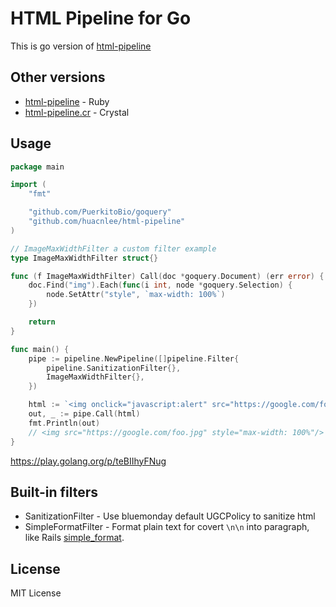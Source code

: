 # HTML Pipeline for Go

This is go version of [html-pipeline](https://github.com/jch/html-pipeline)

## Other versions

- [html-pipeline](https://github.com/jch/html-pipeline) - Ruby
- [html-pipeline.cr](https://github.com/huacnlee/html-pipeline.cr) - Crystal

## Usage

```go
package main

import (
	"fmt"

	"github.com/PuerkitoBio/goquery"
	"github.com/huacnlee/html-pipeline"
)

// ImageMaxWidthFilter a custom filter example
type ImageMaxWidthFilter struct{}

func (f ImageMaxWidthFilter) Call(doc *goquery.Document) (err error) {
	doc.Find("img").Each(func(i int, node *goquery.Selection) {
		node.SetAttr("style", `max-width: 100%`)
	})

	return
}

func main() {
	pipe := pipeline.NewPipeline([]pipeline.Filter{
		pipeline.SanitizationFilter{},
		ImageMaxWidthFilter{},
	})

	html := `<img onclick="javascript:alert" src="https://google.com/foo.jpg"/>`
	out, _ := pipe.Call(html)
	fmt.Println(out)
	// <img src="https://google.com/foo.jpg" style="max-width: 100%"/>
}
```

https://play.golang.org/p/teBIIhyFNug

## Built-in filters

- SanitizationFilter - Use bluemonday default UGCPolicy to sanitize html
- SimpleFormatFilter - Format plain text for covert `\n\n` into paragraph, like Rails [simple_format](https://api.rubyonrails.org/classes/ActionView/Helpers/TextHelper.html#method-i-simple_format).

## License

MIT License
